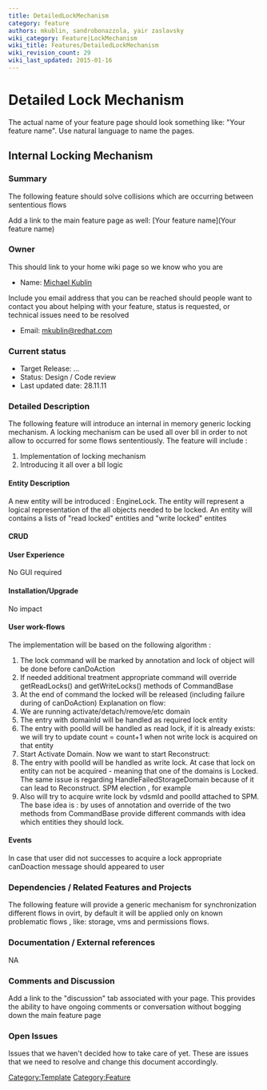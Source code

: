 ```yaml
---
title: DetailedLockMechanism
category: feature
authors: mkublin, sandrobonazzola, yair zaslavsky
wiki_category: Feature|LockMechanism
wiki_title: Features/DetailedLockMechanism
wiki_revision_count: 29
wiki_last_updated: 2015-01-16
---
```


# Detailed Lock Mechanism

The actual name of your feature page should look something like: "Your feature name". Use natural language to name the pages.

## Internal Locking Mechanism

### Summary

The following feature should solve collisions which are occurring between sententious flows

Add a link to the main feature page as well: [Your feature name](Your feature name)

### Owner

This should link to your home wiki page so we know who you are

*   Name: [ Michael Kublin](User:mkublin)

Include you email address that you can be reached should people want to contact you about helping with your feature, status is requested, or technical issues need to be resolved

*   Email: mkublin@redhat.com

### Current status

*   Target Release: ...
*   Status: Design / Code review
*   Last updated date: 28.11.11

### Detailed Description

The following feature will introduce an internal in memory generic locking mechanism. A locking mechanism can be used all over bll in order to not allow to occurred for some flows sententiously. The feature will include :
1. Implementation of locking mechanism
2. Introducing it all over a bll logic

#### Entity Description

A new entity will be introduced : EngineLock.
The entity will represent a logical representation of the all objects needed to be locked.
An entity will contains a lists of "read locked" entities and "write locked" entites

#### CRUD

#### User Experience

No GUI required

#### Installation/Upgrade

No impact

#### User work-flows

The implementation will be based on the following algorithm :
1. The lock command will be marked by annotation and lock of object will be done before canDoAction
2. If needed additional treatment appropriate command will override getReadLocks() and getWriteLocks() methods of CommandBase
3. At the end of command the locked will be released (including failure during of canDoAction)
 Explanation on flow:
1. We are running activate/detach/remove/etc domain
2. The entry with domainId will be handled as required lock entity
3. The entry with poolId will be handled as read lock, if it is already exists: we will try to update count = count+1 when not write lock is acquired on that entity
4. Start Activate Domain.
 Now we want to start Reconstruct:
5. The entry with poolId will be handled as write lock. At case that lock on entity can not be acquired - meaning that one of the domains is Locked.
The same issue is regarding HandleFailedStorageDomain because of it can lead to Reconstruct.
 SPM election , for example
6. Also will try to acquire write lock by vdsmId and poolId attached to SPM.
 The base idea is : by uses of annotation and override of the two methods from CommandBase provide different commands with idea which entities they should lock.

#### Events

In case that user did not successes to acquire a lock appropriate canDoaction message should appeared to user

### Dependencies / Related Features and Projects

The following feature will provide a generic mechanism for synchronization different flows in ovirt, by default it will be applied only on known problematic flows , like: storage, vms and permissions flows.

### Documentation / External references

NA

### Comments and Discussion

Add a link to the "discussion" tab associated with your page. This provides the ability to have ongoing comments or conversation without bogging down the main feature page

### Open Issues

Issues that we haven't decided how to take care of yet. These are issues that we need to resolve and change this document accordingly.

<Category:Template> <Category:Feature>
